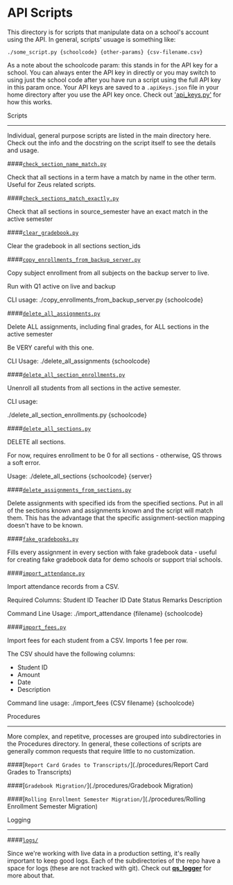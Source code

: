 API Scripts
===

This directory is for scripts that manipulate data on a school's account using the API. In general, scripts' usuage is something like:

`./some_script.py {schoolcode} {other-params} {csv-filename.csv}`

As a note about the schoolcode param: this stands in for the API key for a school. You can always enter the API key in directly or you may switch to using just the school code after you have run a script using the full API key in this param once. Your API keys are saved to a `.apiKeys.json` file in your home directory after you use the API key once. Check out ['api_keys.py'](./modules/qs/api_keys.py) for how this works.

Scripts
___

Individual, general purpose scripts are listed in the main directory here. Check out the info and the docstring on the script itself to see the details and usage.

####[`check_section_name_match.py`](./check_section_name_match.py)

Check that all sections in a term have a match by name in the other term.
Useful for Zeus related scripts.


####[`check_sections_match_exactly.py`](./check_sections_match_exactly.py)

Check that all sections in source_semester have an exact match in the active semester

####[`clear_gradebook.py`](./clear_gradebook.py)

Clear the gradebook in all sections section_ids

####[`copy_enrollments_from_backup_server.py`](./copy_enrollments_from_backup_server.py)

Copy subject enrollment from all subjects on the backup server to live.

Run with Q1 active on live and backup

CLI usage:
./copy_enrollments_from_backup_server.py {schoolcode}


####[`delete_all_assignments.py`](./delete_all_assignments.py)

Delete ALL assignments, including final grades, for ALL sections in the
active semester

Be VERY careful with this one.

CLI Usage:
./delete_all_assignments {schoolcode}


####[`delete_all_section_enrollments.py`](./delete_all_section_enrollments.py)

Unenroll all students from all sections in the active semester.

CLI usage:

./delete_all_section_enrollments.py {schoolcode}


####[`delete_all_sections.py`](./delete_all_sections.py)


DELETE all sections.

For now, requires enrollment to be 0 for all sections - otherwise, QS throws
a soft error.

Usage:
./delete_all_sections {schoolcode} {server}


####[`delete_assignments_from_sections.py`](./delete_assignments_from_sections.py)

Delete assignments with specified ids from the specified sections.
Put in all of the sections known and assignments known and the script will match them.
This has the advantage that the specific assignment-section mapping doesn't have to be known.


####[`fake_gradebooks.py`](./fake_gradebooks.py)


Fills every assignment in every section with fake gradebook data - useful
for creating fake gradebook data for demo schools or support trial schools.

####[`import_attendance.py`](./import_attendance.py)

Import attendance records from a CSV.

Required Columns:
    Student ID
    Teacher ID
    Date
    Status
    Remarks
    Description

Command Line Usage:
    ./import_attendance {filename} {schoolcode}


####[`import_fees.py`](./import_fees.py)

Import fees for each student from a CSV. Imports 1 fee per row.


The CSV should have the following columns:
- Student ID
- Amount
- Date
- Description

Command line usage:
./import_fees {CSV filename} {schoolcode}

Procedures
___

More complex, and repetitve, processes are grouped into subdirectories in the Procedures directory. In general, these collections of scripts are generally common requests that require little to no customization. 

####[`Report Card Grades to Transcripts/`](./procedures/Report Card Grades to Transcripts)

####[`Gradebook Migration/`](./procedures/Gradebook Migration)

####[`Rolling Enrollment Semester Migration/`](./procedures/Rolling Enrollment Semester Migration)

Logging
___
####[`logs/`](./logs)

Since we're working with live data in a production setting, it's really important to keep good logs. Each of the subdirectories of the repo have a space for logs (these are not tracked with git). Check out [**qs_logger**](../modules/qs) for more about that. 
